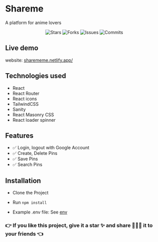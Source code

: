 # Shareme

A platform for anime lovers

<p align="center">
  <img alt="Stars" src="https://badgen.net/github/stars/toaingo2108/shareme">
  <img alt="Forks" src="https://badgen.net/github/stars/toaingo2108/shareme">
  <img alt="Issues" src="https://badgen.net/github/stars/toaingo2108/shareme">
  <img alt="Commits" src="https://badgen.net/github/stars/toaingo2108/shareme">
</p>

## Live demo

website: [sharememe.netlify.app/](https://sharememe.netlify.app/)

## Technologies used

- React
- React Router
- React icons
- TailwindCSS
- Sanity
- React Masonry CSS
- React loader spinner

## Features

- :white_check_mark: Login, logout with Google Account
- :white_check_mark: Create, Delete Pins
- :white_check_mark: Save Pins
- :white_check_mark: Search Pins

## Installation

- Clone the Project
- Run `npm install`

- Example .env file: See [env](.env)

### 👉 If you like this project, give it a star ✨ and share 👨🏻‍💻 it to your friends 👈
